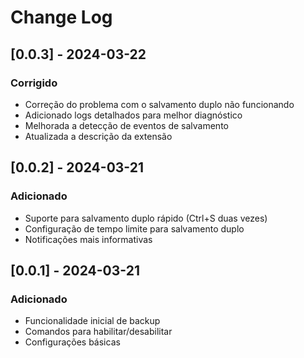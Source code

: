 # Change Log

## [0.0.3] - 2024-03-22
### Corrigido
- Correção do problema com o salvamento duplo não funcionando
- Adicionado logs detalhados para melhor diagnóstico
- Melhorada a detecção de eventos de salvamento
- Atualizada a descrição da extensão

## [0.0.2] - 2024-03-21
### Adicionado
- Suporte para salvamento duplo rápido (Ctrl+S duas vezes)
- Configuração de tempo limite para salvamento duplo
- Notificações mais informativas

## [0.0.1] - 2024-03-21
### Adicionado
- Funcionalidade inicial de backup
- Comandos para habilitar/desabilitar
- Configurações básicas 